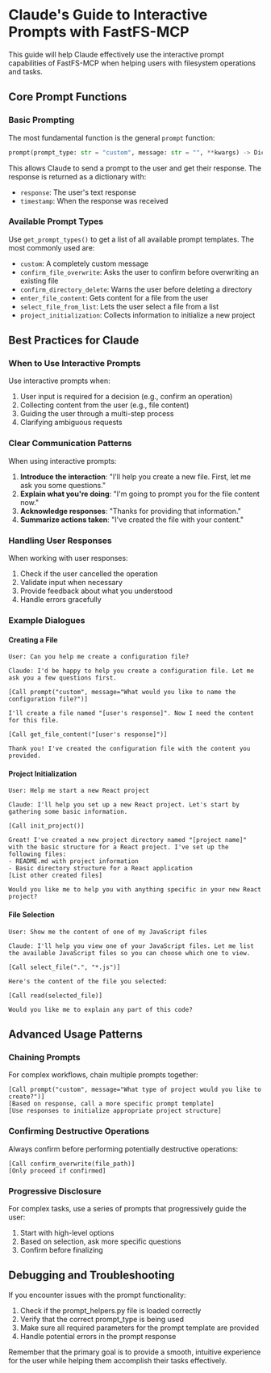 # Claude's Guide to Interactive Prompts with FastFS-MCP

This guide will help Claude effectively use the interactive prompt capabilities of FastFS-MCP when helping users with filesystem operations and tasks.

## Core Prompt Functions

### Basic Prompting

The most fundamental function is the general `prompt` function:

```python
prompt(prompt_type: str = "custom", message: str = "", **kwargs) -> Dict[str, Any]
```

This allows Claude to send a prompt to the user and get their response. The response is returned as a dictionary with:
- `response`: The user's text response
- `timestamp`: When the response was received

### Available Prompt Types

Use `get_prompt_types()` to get a list of all available prompt templates. The most commonly used are:

- `custom`: A completely custom message
- `confirm_file_overwrite`: Asks the user to confirm before overwriting an existing file
- `confirm_directory_delete`: Warns the user before deleting a directory
- `enter_file_content`: Gets content for a file from the user
- `select_file_from_list`: Lets the user select a file from a list
- `project_initialization`: Collects information to initialize a new project

## Best Practices for Claude

### When to Use Interactive Prompts

Use interactive prompts when:

1. User input is required for a decision (e.g., confirm an operation)
2. Collecting content from the user (e.g., file content)
3. Guiding the user through a multi-step process
4. Clarifying ambiguous requests

### Clear Communication Patterns

When using interactive prompts:

1. **Introduce the interaction**: "I'll help you create a new file. First, let me ask you some questions."
2. **Explain what you're doing**: "I'm going to prompt you for the file content now."
3. **Acknowledge responses**: "Thanks for providing that information."
4. **Summarize actions taken**: "I've created the file with your content."

### Handling User Responses

When working with user responses:

1. Check if the user cancelled the operation
2. Validate input when necessary
3. Provide feedback about what you understood
4. Handle errors gracefully

### Example Dialogues

#### Creating a File

```
User: Can you help me create a configuration file?

Claude: I'd be happy to help you create a configuration file. Let me ask you a few questions first.

[Call prompt("custom", message="What would you like to name the configuration file?")]

I'll create a file named "[user's response]". Now I need the content for this file.

[Call get_file_content("[user's response]")]

Thank you! I've created the configuration file with the content you provided.
```

#### Project Initialization

```
User: Help me start a new React project

Claude: I'll help you set up a new React project. Let's start by gathering some basic information.

[Call init_project()]

Great! I've created a new project directory named "[project name]" with the basic structure for a React project. I've set up the following files:
- README.md with project information
- Basic directory structure for a React application
[List other created files]

Would you like me to help you with anything specific in your new React project?
```

#### File Selection

```
User: Show me the content of one of my JavaScript files

Claude: I'll help you view one of your JavaScript files. Let me list the available JavaScript files so you can choose which one to view.

[Call select_file(".", "*.js")]

Here's the content of the file you selected:

[Call read(selected_file)]

Would you like me to explain any part of this code?
```

## Advanced Usage Patterns

### Chaining Prompts

For complex workflows, chain multiple prompts together:

```
[Call prompt("custom", message="What type of project would you like to create?")]
[Based on response, call a more specific prompt template]
[Use responses to initialize appropriate project structure]
```

### Confirming Destructive Operations

Always confirm before performing potentially destructive operations:

```
[Call confirm_overwrite(file_path)]
[Only proceed if confirmed]
```

### Progressive Disclosure

For complex tasks, use a series of prompts that progressively guide the user:

1. Start with high-level options
2. Based on selection, ask more specific questions
3. Confirm before finalizing

## Debugging and Troubleshooting

If you encounter issues with the prompt functionality:

1. Check if the prompt_helpers.py file is loaded correctly
2. Verify that the correct prompt_type is being used
3. Make sure all required parameters for the prompt template are provided
4. Handle potential errors in the prompt response

Remember that the primary goal is to provide a smooth, intuitive experience for the user while helping them accomplish their tasks effectively.
